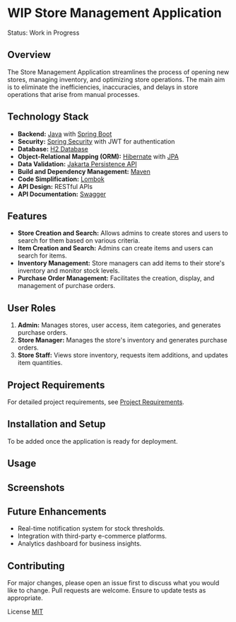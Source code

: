 # WIP Store Management Application

Status: Work in Progress

## Overview

The Store Management Application streamlines the process of opening new stores, managing inventory, and optimizing store
operations. The main aim is to eliminate the inefficiencies, inaccuracies, and delays in store operations that arise
from manual processes.

## Technology Stack

- **Backend:** [Java](https://www.java.com/) with [Spring Boot](https://spring.io/projects/spring-boot)
- **Security:** [Spring Security](https://spring.io/projects/spring-security) with JWT for authentication
- **Database:** [H2 Database](https://www.h2database.com/)
- **Object-Relational Mapping (ORM):** [Hibernate](https://hibernate.org/)
  with [JPA](https://jakarta.ee/specifications/persistence/)
- **Data Validation:** [Jakarta Persistence API](https://jakarta.ee/specifications/persistence/)
- **Build and Dependency Management:** [Maven](https://maven.apache.org/)
- **Code Simplification:** [Lombok](https://projectlombok.org/)
- **API Design:** RESTful APIs
- **API Documentation:** [Swagger](https://swagger.io/)

## Features

- **Store Creation and Search:** Allows admins to create stores and users to search for them based on various criteria.
- **Item Creation and Search:** Admins can create items and users can search for items.
- **Inventory Management:** Store managers can add items to their store's inventory and monitor stock levels.
- **Purchase Order Management:** Facilitates the creation, display, and management of purchase orders.

## User Roles

1. **Admin:** Manages stores, user access, item categories, and generates purchase orders.
2. **Store Manager:** Manages the store's inventory and generates purchase orders.
3. **Store Staff:** Views store inventory, requests item additions, and updates item quantities.

## Project Requirements

For detailed project requirements, see [Project Requirements](ProjectRequirements.md).

## Installation and Setup

To be added once the application is ready for deployment.

## Usage

## Screenshots

## Future Enhancements

- Real-time notification system for stock thresholds.
- Integration with third-party e-commerce platforms.
- Analytics dashboard for business insights.

## Contributing

For major changes, please open an issue first to discuss what you would like to change. Pull requests are welcome.
Ensure to update tests as appropriate.

License
[MIT](https://choosealicense.com/licenses/mit/)
